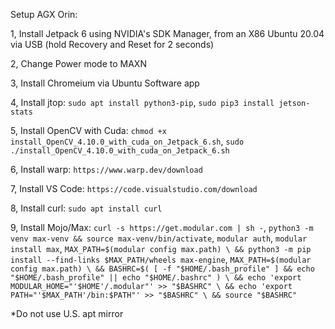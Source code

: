 Setup AGX Orin:

1, Install Jetpack 6 using NVIDIA's SDK Manager, from an X86 Ubuntu 20.04 via USB (hold Recovery and Reset for 2 seconds)

2, Change Power mode to MAXN

3, Install Chromeium via Ubuntu Software app

4, Install jtop: `sudo apt install python3-pip`, `sudo pip3 install jetson-stats`

5, Install OpenCV with Cuda: `chmod +x install_OpenCV_4.10.0_with_cuda_on_Jetpack_6.sh`, `sudo ./install_OpenCV_4.10.0_with_cuda_on_Jetpack_6.sh`

6, Install warp: `https://www.warp.dev/download`

7, Install VS Code: `https://code.visualstudio.com/download`

8, Install curl: `sudo apt install curl`

9, Install Mojo/Max: `curl -s https://get.modular.com | sh -`, `python3 -m venv max-venv && source max-venv/bin/activate`, `modular auth`, `modular install max`, `MAX_PATH=$(modular config max.path) \
  && python3 -m pip install --find-links $MAX_PATH/wheels max-engine`, `MAX_PATH=$(modular config max.path) \
  && BASHRC=$( [ -f "$HOME/.bash_profile" ] && echo "$HOME/.bash_profile" || echo "$HOME/.bashrc" ) \
  && echo 'export MODULAR_HOME="'$HOME'/.modular"' >> "$BASHRC" \
  && echo 'export PATH="'$MAX_PATH'/bin:$PATH"' >> "$BASHRC" \
  && source "$BASHRC"`

*Do not use U.S. apt mirror
